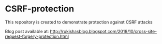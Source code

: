 # CSRF-protection
This repository is created to demonstrate protection against CSRF attacks

Blog post available at:
http://rukishasblog.blogspot.com/2018/10/cross-site-request-forgery-protection.html
